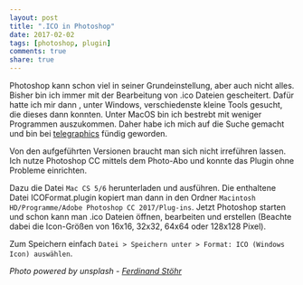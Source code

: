 ```yaml
---
layout: post
title: ".ICO in Photoshop"
date: 2017-02-02
tags: [photoshop, plugin]
comments: true
share: true
---
```


Photoshop kann schon viel in seiner Grundeinstellung, aber auch nicht alles. Bisher bin ich immer mit der Bearbeitung von .ico Dateien gescheitert. 
Dafür hatte ich mir dann , unter Windows, verschiedenste kleine Tools gesucht, die dieses dann konnten. 
Unter MacOS bin ich bestrebt mit weniger Programmen auszukommen. Daher habe ich mich auf die Suche gemacht und bin bei [telegraphics](http://www.telegraphics.com.au/) fündig geworden.

Von den aufgeführten Versionen braucht man sich nicht irreführen lassen. Ich nutze Photoshop CC mittels dem Photo-Abo und konnte das Plugin ohne Probleme einrichten.

Dazu die Datei `Mac CS 5/6` herunterladen und ausführen. Die enthaltene Datei ICOFormat.plugin kopiert man dann in den Ordner `Macintosh HD/Programme/Adobe Photoshop CC 2017/Plug-ins`. Jetzt Photoshop starten und schon kann man .ico Dateien öffnen, bearbeiten und erstellen (Beachte dabei die Icon-Größen von 16x16, 32x32, 64x64 oder 128x128 Pixel).

Zum Speichern einfach `Datei > Speichern unter > Format: ICO (Windows Icon) auswählen`.

*Photo powered by unsplash - [Ferdinand Stöhr](https://unsplash.com/@fellowferdi)*